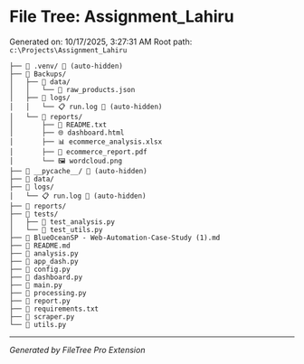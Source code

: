 # File Tree: Assignment_Lahiru

Generated on: 10/17/2025, 3:27:31 AM
Root path: `c:\Projects\Assignment_Lahiru`

```
├── 📁 .venv/ 🚫 (auto-hidden)
├── 📁 Backups/
│   ├── 📁 data/
│   │   └── 📄 raw_products.json
│   ├── 📁 logs/
│   │   └── 📋 run.log 🚫 (auto-hidden)
│   └── 📁 reports/
│       ├── 📖 README.txt
│       ├── 🌐 dashboard.html
│       ├── 📊 ecommerce_analysis.xlsx
│       ├── 📕 ecommerce_report.pdf
│       └── 🖼️ wordcloud.png
├── 📁 __pycache__/ 🚫 (auto-hidden)
├── 📁 data/
├── 📁 logs/
│   └── 📋 run.log 🚫 (auto-hidden)
├── 📁 reports/
├── 📁 tests/
│   ├── 🐍 test_analysis.py
│   └── 🐍 test_utils.py
├── 📝 BlueOceanSP - Web-Automation-Case-Study (1).md
├── 📖 README.md
├── 🐍 analysis.py
├── 🐍 app_dash.py
├── 🐍 config.py
├── 🐍 dashboard.py
├── 🐍 main.py
├── 🐍 processing.py
├── 🐍 report.py
├── 📄 requirements.txt
├── 🐍 scraper.py
└── 🐍 utils.py
```

---
*Generated by FileTree Pro Extension*
